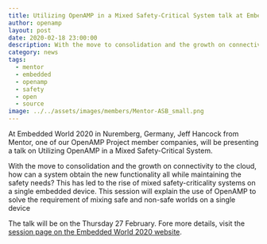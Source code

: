 ```yaml
---
title: Utilizing OpenAMP in a Mixed Safety-Critical System talk at Embedded World 2020
author: openamp
layout: post
date: 2020-02-18 23:00:00
description: With the move to consolidation and the growth on connectivity to the cloud, how can a system obtain the new functionality all while maintaining the safety needs? This has led to the rise of mixed safety-criticality systems on a single embedded device. This session at Embedded World 2020 will explain the use of OpenAMP to solve the requirement of mixing safe and non-safe worlds on a single device.
category: news
tags:
  - mentor
  - embedded
  - openamp
  - safety
  - open
  - source
image: ../../assets/images/members/Mentor-ASB_small.png
---
```


At Embedded World 2020 in Nuremberg, Germany, Jeff Hancock from Mentor, one of our OpenAMP Project member companies, will be presenting a talk on Utilizing OpenAMP in a Mixed Safety-Critical System.

With the move to consolidation and the growth on connectivity to the cloud, how can a system obtain the new functionality all while maintaining the safety needs? This has led to the rise of mixed safety-criticality systems on a single embedded device. This session will explain the use of OpenAMP to solve the requirement of mixing safe and non-safe worlds on a single device

The talk will be on the Thursday 27 February. Fore more details, visit the [session page on the Embedded World 2020 website](https://www.embedded-world.de/en/events/vortrag/utilizing-openamp-in-a-mixed-safety-critical-system/742691).

